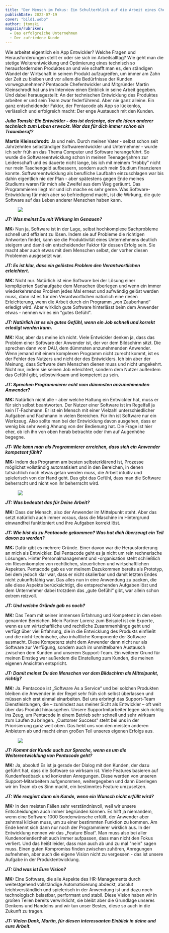 ```yaml
---
title: "Der Mensch im Fokus: Ein Schulterblick auf die Arbeit eines Chef-Entwicklers"
publishDate: 2022-07-19
cover: "bild1.webp"
author: jtomski
magazin/rubriken:
  - Das erfolgreiche Unternehmen
  - Der zufriedene Kunde
---
```


Wie arbeitet eigentlich ein App Entwickler? Welche Fragen und Herausforderungen
stellt er oder sie sich im Arbeitsalltag? Wie geht man die stetige
Weiterentwicklung und Optimierung eines technisch so herausfordernden Produktes
an und wie schafft man es, den ständigen Wandel der Wirtschaft in seinem Produkt
aufzugreifen, um immer am Zahn der Zeit zu bleiben und vor allem die Bedürfnisse
der Kunden vorwegzunehmen? Pentacode Chefentwickler und Mitgründer Martin
Kleinschrodt hat uns im Interview einen Einblick in seine Arbeit gegeben. Und
dabei herausgestellt: An der technischen Entwicklung des Produktes
arbeiten er und sein Team zwar federführend. Aber nie ganz alleine. Ein ganz
entscheidender Faktor, der Pentacode als App so lückenlos, verlässlich und
erfolgreich macht: Der enge Austausch mit den Kunden.

_**Julia Tomski: Ein Entwickler - das ist derjenige, der die Ideen anderer
technisch zum Leben erweckt. War das für dich immer schon ein Traumberuf?**_

**Martin Kleinschrodt:** Ja und nein. Durch meinen Vater - selbst schon seit Jahrzehnten
selbständiger Softwareentwickler und Unternehmer - wurde ich sehr früh an das
Thema Computer und Software herangeführt. So wurde die Softwareentwicklung
schon in meinen Teenagerjahren zur Leidenschaft und es dauerte nicht lange, bis
ich mit meinem “Hobby” nicht nur mein Taschengeld aufbessern, sondern auch mein
Studium finanzieren konnte. Softwareentwicklung als berufliche Laufbahn einzuschlagen
war bis dahin eigentlich nie der Plan - aber spätestens gegen Ende meines Studiums waren
für mich alle Zweifel aus dem Weg geräumt. Das Programmieren liegt mir und ich mache es sehr
gerne. Was Software-Entwicklung für mich aber so befriedigend macht, ist die Wirkung, die
gute Software auf das Leben anderer Menschen haben kann.

<figure caption="Martin Kleinschrodt, Chefentwickler bei Pentacode" class="float right width-30pc">
<img src="bild2.webp" />
</figure>

_**JT: Was meinst Du mit Wirkung im Genauen?**_

**MK:** Nun ja, Software ist in der Lage, selbst hochkomplexe Sachprobleme
schnell und effizient zu lösen. Indem sie auf Probleme die richtigen Antworten
findet, kann sie die Produktivität eines Unternehmens deutlich steigern und
damit ein entscheidender Faktor für dessen Erfolg sein. Sie macht aber auch etwas
mit dem Menschen selbst, der vorher diesen Problemen ausgesetzt war.

_**JT: Es ist klar, dass ein gelöstes Problem den Verantwortlichen erleichtert.**_

**MK:** Nicht nur. Natürlich ist eine Software bei der Lösung einer
komplizierten Sachaufgabe dem Menschen überlegen und wenn ein immer
wiederkehrendes Problem jedes Mal erneut und aufwändig gelöst werden muss, dann
ist es für den Verantwortlichen natürlich eine riesen Erleichterung, wenn die
Arbeit durch ein Programm „von Zauberhand“ erledigt wird. Aber wirklich gute
Software hinterlässt beim dem Anwender etwas - nennen wir es ein "gutes
Gefühl".

_**JT: Natürlich ist es ein gutes Gefühl, wenn ein Job schnell und korrekt erledigt werden kann.**_

**MK:** Klar, aber das meine ich nicht. Viele Entwickler denken ja, dass das
Problem einer Software der Anwender ist, der vor dem Bildschirm sitzt. Die
sprechen dann vom DAU, dem dümmsten anzunehmenden Anwender. Wenn jemand mit
einem komplexen Programm nicht zurecht kommt, ist es der Fehler des Nutzers und
nicht der des Entwicklers. Ich bin aber der Meinung, dass Software dem Menschen
dienen muss und nicht umgekehrt. Nicht nur, indem sie seinen Job erleichtert,
sondern dem Nutzer außerdem das Gefühl gibt, selbstwirksam und kompetent zu sein.

_**JT: Sprechen Programmierer echt vom dümmsten anzunehmenden Anwender?**_

**MK:** Natürlich nicht alle - aber welche Haltung ein Entwickler hat, muss er
für sich selbst beantworten. Der Nutzer einer Software ist im Regelfall ja kein
IT-Fachmann. Er ist ein Mensch mit einer Vielzahl unterschiedlicher
Aufgaben und Fachmann in vielen Bereichen. Für ihn ist Software nur ein
Werkzeug. Also sollte man bei der Entwicklung davon ausgehen, dass er
wenig bis sehr wenig Ahnung von der Bedienung hat. Die Frage ist hier eher, ob
ich ihn von oben herab betrachte oder ihm auf Augenhöhe begegne.

_**JT: Wie kann man als Programmierer erreichen, dass sich ein Anwender kompetent fühlt?**_

**MK:** Indem das Programm am besten selbsterklärend ist, Prozesse möglichst
vollständig automatisiert und in den Bereichen, in denen tatsächlich noch etwas
getan werden muss, die Arbeit intuitiv und spielerisch von der Hand geht. Das
gibt das Gefühl, dass man die Software beherrscht und nicht von ihr beherrscht
wird.

<figure caption="" class="float left width-30pc">
<img src="bild3.webp" />
</figure>

_**JT: Was bedeutet das für Deine Arbeit?**_

**MK:** Dass der Mensch, also der Anwender im Mittelpunkt steht. Aber das
setzt natürlich auch immer voraus, dass die Maschine im Hintergrund einwandfrei
funktioniert und ihre Aufgaben korrekt löst.

_**JT: Wie bist du zu Pentacode gekommen? Was hat dich überzeugt ein Teil davon zu werden?**_

**MK:** Dafür gibt es mehrere Gründe. Einer davon war die Herausforderung an
mich als Entwickler. Bei Pentacode geht es ja nicht um rein rechnerische
Lösungen. Hinter Personalmanagement und -organisation steht schließlich ein
Riesenkomplex von rechtlichen, steuerlichen und wirtschaftlichen Aspekten.
Pentacode gab es vor meinem Dazukommen bereits als Prototyp, bei dem jedoch
klar war, dass er nicht skalierbar und damit letzten Endes nicht zukunftsfähig
war. Das alles nun in eine Anwendung zu packen, die alle diese Aspekte
berücksichtigt, die entsprechenden Aufgaben löst und dem Unternehmer dabei
trotzdem das „gute Gefühl“ gibt, war allein schon extrem reizvoll.

_**JT: Und welche Gründe gab es noch?**_

**MK:** Das Team mit seiner immensen Erfahrung und Kompetenz in den eben
genannten Bereichen. Mein Partner Lorenz zum Beispiel ist ein Experte, wenn es
um wirtschaftliche und rechtliche Zusammenhänge geht und verfügt über viel
Erfahrung, die in die Entwicklung des Produkts einfließt und die
nicht-technische, also inhaltliche Komponente der Software ausmacht. Diese
Kompetenz steht dem Anwender dann nicht nur als Software zur Verfügung, sondern
auch im unmittelbaren Austausch zwischen dem Kunden und unserem Support-Team.
Ein weiterer Grund für meinen Einstieg war außerdem die Einstellung zum Kunden,
die meinen eigenen Ansichten entspricht.

_**JT: Damit meinst Du den Menschen vor dem Bildschirm als Mittelpunkt, richtig?**_

**MK:** Ja. Pentacode ist „Software As a Service“ und bei solchen Produkten
bleiben die Anwender in der Regel sehr früh sich selbst überlassen und müssen
sich erst einmal einarbeiten. Bei uns erbringt das Support-Team
Dienstleistungen, die – zumindest aus meiner Sicht als Entwickler – oft weit
über das Produkt hinausgehen. Unsere Supportmitarbeiter legen sich richtig ins
Zeug, um Pentacode in einem Betrieb sehr schnell und sehr wirksam zum Laufen zu
bringen. „Customer Success“ steht bei uns in der Priorisierung ganz weit oben.
Das hebt uns von den meisten anderen Anbietern ab und macht einen großen Teil
unseres eigenen Erfolgs aus.

<figure caption="Martin zusammen mit Pentacode Gründer Lorenz Strasser" class="">
<img src="bild4.webp" />
</figure>

_**JT: Kommt der Kunde auch zur Sprache, wenn es um die Weiterentwicklung von Pentacode geht?**_

**MK:** Ja, absolut! Es ist ja gerade der Dialog mit den Kunden, der dazu
geführt hat, dass die Software so wirksam ist. Viele Features basieren auf
Kundenfeedback und konkreten Anregungen. Diese werden von unseren
Support-Mitarbeitern aufgenommen, weitergegeben und dann überlegen wir im Team
ob es Sinn macht, ein bestimmtes Feature umzusetzen.

_**JT: Wie reagiert dann ein Kunde, wenn ein Wunsch nicht erfüllt wird?**_

**MK:** In den meisten Fällen sehr verständnisvoll, weil wir unsere
Entscheidungen auch immer begründen können. Es hilft ja
niemandem, wenn eine Software 1000 Sonderwünsche erfüllt, der Anwender aber zehnmal
klicken muss, um zu einer bestimmten Funktion zu kommen. Am Ende kennt sich dann
nur noch der Programmierer wirklich aus. In der Entwicklung nennen wir das
„Feature Bloat“. Man muss also bei aller Kundenorientiertheit auch immer
aufpassen, dass man nicht den Fokus verliert. Und das heißt leider, dass man
auch ab und zu mal "nein" sagen muss. Einen guten Kompromiss finden zwischen
zuhören, Anregungen aufnehmen, aber auch die eigene Vision nicht zu vergessen -
das ist unsere Aufgabe in der Produktentwicklung.

_**JT: Und was ist Eure Vision?**_

**MK:** Eine Software, die alle Aspekte des HR-Managements durch weitestgehend
vollständige Automatisierung abdeckt, absolut leichtverständlich und spielerisch
in der Anwendung ist und dazu noch technologisch belastbar, performant und
stabil. Diese Vision haben wir in großen Teilen bereits verwirklicht, sie bleibt
aber die Grundlage unseres Denkens und Handelns und wir tun unser Bestes, diese
so auch in die Zukunft zu tragen.

_**JT: Vielen Dank, Martin, für diesen interessanten Einblick in deine und eure Arbeit.**_

